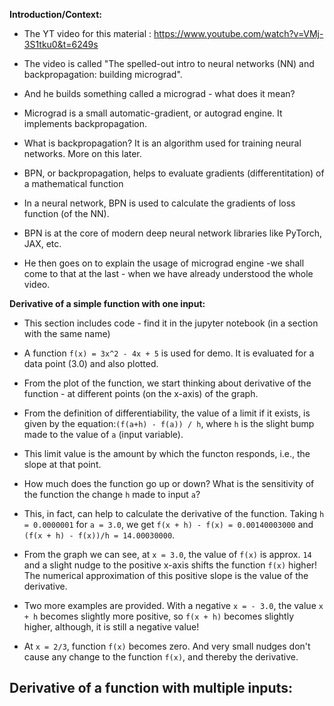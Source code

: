 **Introduction/Context:**
- The YT video for this material : https://www.youtube.com/watch?v=VMj-3S1tku0&t=6249s

- The video is called "The spelled-out intro to neural networks (NN) and backpropagation: building micrograd".

- And he builds something called a micrograd - what does it mean?

- Micrograd is a small automatic-gradient, or autograd engine. It implements backpropagation.

- What is backpropagation? It is an algorithm used for training neural networks. More on this later.

- BPN, or backpropagation, helps to evaluate gradients (differentitation) of a mathematical function

- In a neural network, BPN is used to calculate the gradients of loss function (of the NN).

- BPN is at the core of modern deep neural network libraries like PyTorch, JAX, etc.

- He then goes on to explain the usage of micrograd engine -we shall come to that at the last - when we have already understood the whole video.

**Derivative of a simple function with one input:**
- This section includes code - find it in the jupyter notebook (in a section with the same name)

- A function `f(x) = 3x^2 - 4x + 5` is used for demo. It is evaluated for a data point (3.0) and also plotted.

- From the plot of the function, we start thinking about derivative of the function - at different points (on the x-axis) of the graph.

- From the definition of differentiability, the value of a limit if it exists, is given by the equation:`(f(a+h) - f(a)) / h`, where `h` is the slight bump  made to the value of `a` (input variable). 

- This limit value is the amount by which the functon responds, i.e., the slope at that point.

- How much does the function go up or down? What is the sensitivity of the function the change `h` made to input `a`?
- This, in fact, can help to calculate the derivative of the function. Taking `h = 0.0000001` for `a = 3.0`, we get `f(x + h) - f(x) = 0.00140003000` and `(f(x + h) - f(x))/h = 14.00030000`.

- From the graph we can see, at `x = 3.0`, the value of `f(x)` is approx. `14` and a slight nudge to the positive x-axis shifts the function `f(x)` higher! The numerical approximation of this positive slope is the value of the derivative.

- Two more examples are provided. With a negative `x = - 3.0`, the value `x + h` becomes slightly more positive, so `f(x + h)` becomes slightly higher, although, it is still a negative value!

- At `x = 2/3`, function `f(x)` becomes zero. And very small nudges don't cause any change to the function `f(x)`, and thereby the derivative.

**Derivative of a function with multiple inputs:**
- 











